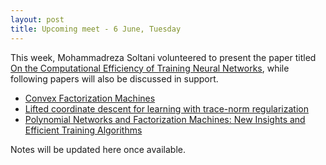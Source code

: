 ```yaml
---
layout: post
title: Upcoming meet - 6 June, Tuesday
---
```


This week, Mohammadreza Soltani volunteered to present the paper titled [On the Computational Efficiency of Training Neural Networks](https://arxiv.org/pdf/1410.1141.pdf), while following papers will also be discussed in support.

* [Convex Factorization Machines](http://mblondel.org/publications/mblondel-ecmlpkdd2015.pdf)
* [Lifted coordinate descent for learning with trace-norm regularization](https://hal.inria.fr/hal-00756802/document)
* [Polynomial Networks and Factorization Machines: New Insights and Efficient Training Algorithms](https://arxiv.org/pdf/1607.08810.pdf)

Notes will be updated here once available. 
